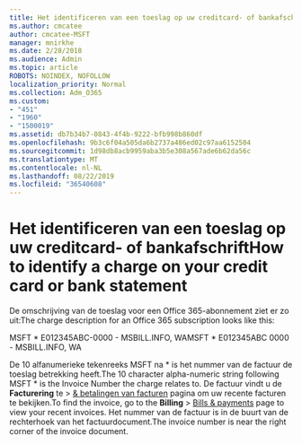 ```yaml
---
title: Het identificeren van een toeslag op uw creditcard- of bankafschrift
ms.author: cmcatee
author: cmcatee-MSFT
manager: mnirkhe
ms.date: 2/28/2018
ms.audience: Admin
ms.topic: article
ROBOTS: NOINDEX, NOFOLLOW
localization_priority: Normal
ms.collection: Adm_O365
ms.custom:
- "451"
- "1960"
- "1500019"
ms.assetid: db7b34b7-0843-4f4b-9222-bfb998b860df
ms.openlocfilehash: 9b3c6f04a505da6b2737a486ed02c97aa6152504
ms.sourcegitcommit: 1d98db8acb9959aba3b5e308a567ade6b62da56c
ms.translationtype: MT
ms.contentlocale: nl-NL
ms.lasthandoff: 08/22/2019
ms.locfileid: "36540608"
---
```

# <a name="how-to-identify-a-charge-on-your-credit-card-or-bank-statement"></a><span data-ttu-id="a5842-102">Het identificeren van een toeslag op uw creditcard- of bankafschrift</span><span class="sxs-lookup"><span data-stu-id="a5842-102">How to identify a charge on your credit card or bank statement</span></span>

<span data-ttu-id="a5842-103">De omschrijving van de toeslag voor een Office 365-abonnement ziet er zo uit:</span><span class="sxs-lookup"><span data-stu-id="a5842-103">The charge description for an Office 365 subscription looks like this:</span></span>
  
<span data-ttu-id="a5842-104">MSFT \* E012345ABC-0000 - MSBILL.INFO, WA</span><span class="sxs-lookup"><span data-stu-id="a5842-104">MSFT \* E012345ABC 0000 - MSBILL.INFO, WA</span></span>
  
<span data-ttu-id="a5842-105">De 10 alfanumerieke tekenreeks MSFT na \* is het nummer van de factuur de toeslag betrekking heeft.</span><span class="sxs-lookup"><span data-stu-id="a5842-105">The 10 character alpha-numeric string following MSFT \* is the Invoice Number the charge relates to.</span></span> <span data-ttu-id="a5842-106">De factuur vindt u de **Facturering** te \> [& betalingen van facturen](https://go.microsoft.com/fwlink/p/?linkid=848039) pagina om uw recente facturen te bekijken.</span><span class="sxs-lookup"><span data-stu-id="a5842-106">To find the invoice, go to the **Billing** \> [Bills & payments](https://go.microsoft.com/fwlink/p/?linkid=848039) page to view your recent invoices.</span></span> <span data-ttu-id="a5842-107">Het nummer van de factuur is in de buurt van de rechterhoek van het factuurdocument.</span><span class="sxs-lookup"><span data-stu-id="a5842-107">The invoice number is near the right corner of the invoice document.</span></span>